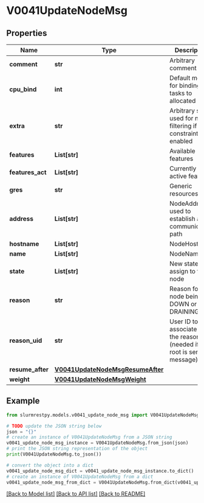 # V0041UpdateNodeMsg


## Properties

Name | Type | Description | Notes
------------ | ------------- | ------------- | -------------
**comment** | **str** | Arbitrary comment | [optional]
**cpu_bind** | **int** | Default method for binding tasks to allocated CPUs | [optional]
**extra** | **str** | Arbitrary string used for node filtering if extra constraints are enabled | [optional]
**features** | **List[str]** | Available features | [optional]
**features_act** | **List[str]** | Currently active features | [optional]
**gres** | **str** | Generic resources | [optional]
**address** | **List[str]** | NodeAddr, used to establish a communication path | [optional]
**hostname** | **List[str]** | NodeHostname | [optional]
**name** | **List[str]** | NodeName | [optional]
**state** | **List[str]** | New state to assign to the node | [optional]
**reason** | **str** | Reason for node being DOWN or DRAINING | [optional]
**reason_uid** | **str** | User ID to associate with the reason (needed if user root is sending message) | [optional]
**resume_after** | [**V0041UpdateNodeMsgResumeAfter**](V0041UpdateNodeMsgResumeAfter.md) |  | [optional]
**weight** | [**V0041UpdateNodeMsgWeight**](V0041UpdateNodeMsgWeight.md) |  | [optional]

## Example

```python
from slurmrestpy.models.v0041_update_node_msg import V0041UpdateNodeMsg

# TODO update the JSON string below
json = "{}"
# create an instance of V0041UpdateNodeMsg from a JSON string
v0041_update_node_msg_instance = V0041UpdateNodeMsg.from_json(json)
# print the JSON string representation of the object
print(V0041UpdateNodeMsg.to_json())

# convert the object into a dict
v0041_update_node_msg_dict = v0041_update_node_msg_instance.to_dict()
# create an instance of V0041UpdateNodeMsg from a dict
v0041_update_node_msg_from_dict = V0041UpdateNodeMsg.from_dict(v0041_update_node_msg_dict)
```
[[Back to Model list]](../README.md#documentation-for-models) [[Back to API list]](../README.md#documentation-for-api-endpoints) [[Back to README]](../README.md)


